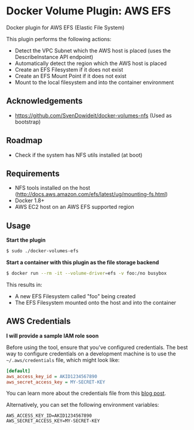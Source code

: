 # Docker Volume Plugin: AWS EFS

Docker plugin for AWS EFS (Elastic File System)

This plugin performs the following actions:

* Detect the VPC Subnet which the AWS host is placed (uses the DescribeInstance API endpoint)
* Automatically detect the region which the AWS host is placed
* Create an EFS Filesystem if it does not exist
* Create an EFS Mount Point if it does not exist
* Mount to the local filesystem and into the container environment

## Acknowledgements

* https://github.com/SvenDowideit/docker-volumes-nfs (Used as bootstrap)

## Roadmap

* Check if the system has NFS utils installed (at boot)

## Requirements

* NFS tools installed on the host (http://docs.aws.amazon.com/efs/latest/ug/mounting-fs.html)
* Docker 1.8+
* AWS EC2 host on an AWS EFS supported region

## Usage

**Start the plugin**

```bash
$ sudo ./docker-volumes-efs
```

**Start a container with this plugin as the file storage backend**

```bash
$ docker run --rm -it --volume-driver=efs -v foo:/no busybox
```

This results in:

* A new EFS Filesystem called "foo" being created
* The EFS Filesystem mounted onto the host and into the container

## AWS Credentials

**I will provide a sample IAM role soon**

Before using the tool, ensure that you've configured credentials. The best
way to configure credentials on a development machine is to use the
`~/.aws/credentials` file, which might look like:

```ini
[default]
aws_access_key_id = AKID1234567890
aws_secret_access_key = MY-SECRET-KEY
```

You can learn more about the credentials file from this
[blog post](http://blogs.aws.amazon.com/security/post/Tx3D6U6WSFGOK2H/A-New-and-Standardized-Way-to-Manage-Credentials-in-the-AWS-SDKs).

Alternatively, you can set the following environment variables:

```
AWS_ACCESS_KEY_ID=AKID1234567890
AWS_SECRET_ACCESS_KEY=MY-SECRET-KEY
```

